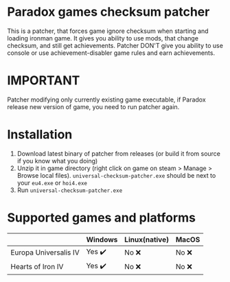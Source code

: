 # Paradox games checksum patcher

This is a patcher, that forces game ignore checksum when starting and loading ironman game.
It gives you ability to use mods, that change checksum, and still get achievements.
Patcher DON'T give you ability to use console or use achievement-disabler game rules and earn achievements.

# IMPORTANT
Patcher modifying only currently existing game executable, if Paradox release new version of game, you need to run patcher again.

# Installation

1. Download latest binary of patcher from releases (or build it from source if you know what you doing)
2. Unzip it in game directory (right click on game on steam > Manage > Browse local files). `universal-checksum-patcher.exe` should be next to your `eu4.exe` or `hoi4.exe`
3. Run `universal-checksum-patcher.exe`

# Supported games and platforms
|                       | Windows                | Linux(native) | MacOS  |
|-----------------------|------------------------|---------------|--------|
| Europa Universalis IV | Yes :heavy_check_mark: | No :x:        | No :x: |
| Hearts of Iron IV     | Yes :heavy_check_mark: | No :x:        | No :x: |
